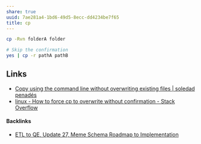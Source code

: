 ```yaml
---
share: true
uuid: 7ae281a4-1bd6-49d5-8ecc-dd4234be7f65
title: cp
---
```

``` bash
cp -Rvn folderA folder

# Skip the confirmation
yes | cp -r pathA pathB
```
## Links
* [Copy using the command line without overwriting existing files | soledad penadés](https://soledadpenades.com/posts/2017/copy-using-the-command-line-without-overwriting-existing-files/)
* [linux - How to force cp to overwrite without confirmation - Stack Overflow](https://stackoverflow.com/questions/8488253/how-to-force-cp-to-overwrite-without-confirmation)

#### Backlinks

* [ETL to QE, Update 27, Meme Schema Roadmap to Implementation](/f0940244-8feb-4c30-99b6-d64f155c0d10)
